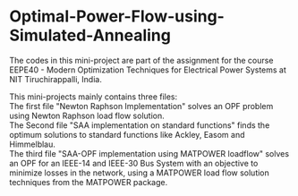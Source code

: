 # Optimal-Power-Flow-using-Simulated-Annealing

The codes in this mini-project are part of the assignment for the course EEPE40 - Modern Optimization Techniques for Electrical Power Systems at NIT Tiruchirappalli, India.

This mini-projects mainly contains three files:   
The first file "Newton Raphson Implementation" solves an OPF problem using Newton Raphson load flow solution.  
The Second file "SAA implementation on standard functions" finds the optimum solutions to standard functions like Ackley, Easom and Himmelblau.  
The third file "SAA-OPF implementation using MATPOWER loadflow" solves an OPF for an IEEE-14 and IEEE-30 Bus System with an objective to minimize losses in
the network, using a MATPOWER load flow solution techniques from the MATPOWER package.  

